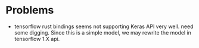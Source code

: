 # Problems

- tensorflow rust bindings seems not supporting Keras API very well. need some digging. Since this is a simple model, we may rewrite the model in tensorflow 1.X api.
